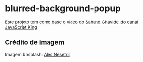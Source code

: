 # blurred-background-popup

Este projeto tem como base o [video](https://www.youtube.com/watch?v=EWv2jnhZErc&t=20627s) do [Sahand Ghavidel do canal](https://github.com/sahandghavidel) [JavaScript King](https://www.youtube.com/@JavaScriptKing)

## Crédito de imagem

Imagem Unsplash: [Ales Nesetril](https://unsplash.com/pt-br/@alesnesetril)

